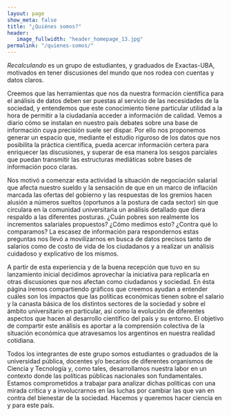 ```yaml
---
layout: page
show_meta: false
title: "¿Quiénes somos?"
header:
   image_fullwidth: "header_homepage_13.jpg"
permalink: "/quienes-somos/"
---
```

<em>Recalculando</em> es un grupo de estudiantes, y graduados de
Exactas-UBA, motivados en tener discusiones del mundo que nos rodea
con cuentas y datos claros.

Creemos que las herramientas que nos da nuestra formación científica
para el análisis de datos deben ser puestas al servicio de las
necesidades de la sociedad, y entendemos que este conocimiento tiene
particular utilidad a la hora de permitir a la ciudadanía acceder a
información de calidad. Vemos a diario cómo se instalan en nuestro
país debates sobre una base de información cuya precisión suele ser
dispar. Por ello nos proponemos generar un espacio que, mediante el
estudio riguroso de los datos que nos posibilita la práctica
científica, pueda acercar información certera para enriquecer las
discusiones, y superar de esa manera los sesgos parciales que puedan
transmitir las estructuras mediáticas sobre bases de información poco
claras.

Nos motivó a comenzar esta actividad la situación de negociación
salarial que afecta nuestro sueldo y la sensación de que en un marco
de inflación marcada las ofertas del gobierno y las respuestas de los
gremios hacen alusión a números sueltos (oportunos a la postura de
cada sector) sin que circulara en la comunidad universitaria un
análisis detallado que diera respaldo a las diferentes posturas. ¿Cuán
pobres son realmente los incrementos salariales propuestos? ¿Cómo
medimos esto? ¿Contra qué lo comparamos? La escasez de información
para respondernos estas preguntas nos llevó a movilizarnos en busca de
datos precisos tanto de salarios como de costo de vida de los
ciudadanos y a realizar un análisis cuidadoso y explicativo de los
mismos.

A partir de esta experiencia y de la buena recepción que tuvo en su
lanzamiento inicial decidimos aprovechar la iniciativa para replicarla
en otras discusiones que nos afectan como ciudadanos y sociedad. En
ésta página iremos compartiendo gráficos que creemos ayudan a entender
cuáles son los impactos que las políticas económicas tienen sobre el
salario y la canasta básica de los distintos sectores de la sociedad y
sobre el ámbito universitario en particular, así como la evolución de
diferentes aspectos que hacen al desarrollo científico del país y su
entorno. El objetivo de compartir este análisis es aportar a la
comprensión colectiva de la situación económica que atravesamos los
argentinos en nuestra realidad cotidiana.

Todos los integrantes de este grupo somos estudiantes o graduados de
la universidad pública, docentes y/o becarios de diferentes organismos
de Ciencia y Tecnología y, como tales, desarrollamos nuestra labor en
un contexto donde las políticas públicas nacionales son
fundamentales. Estamos comprometidos a trabajar para analizar dichas
políticas con una mirada crítica y a involucrarnos en las luchas por
cambiar las que van en contra del bienestar de la sociedad. Hacemos y
queremos hacer ciencia en y para este país.
